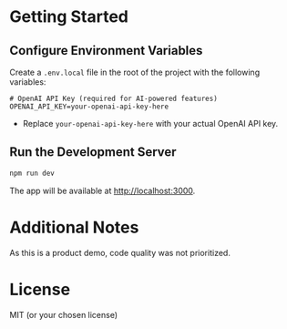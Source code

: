 # Getting Started

## Configure Environment Variables

Create a `.env.local` file in the root of the project with the following variables:

```
# OpenAI API Key (required for AI-powered features)
OPENAI_API_KEY=your-openai-api-key-here
```

- Replace `your-openai-api-key-here` with your actual OpenAI API key.

## Run the Development Server

```bash
npm run dev
```

The app will be available at [http://localhost:3000](http://localhost:3000).

# Additional Notes

As this is a product demo, code quality was not prioritized.

# License

MIT (or your chosen license)
